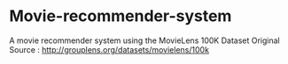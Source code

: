 # Movie-recommender-system
A movie recommender system using the MovieLens 100K Dataset
Original Source : http://grouplens.org/datasets/movielens/100k
